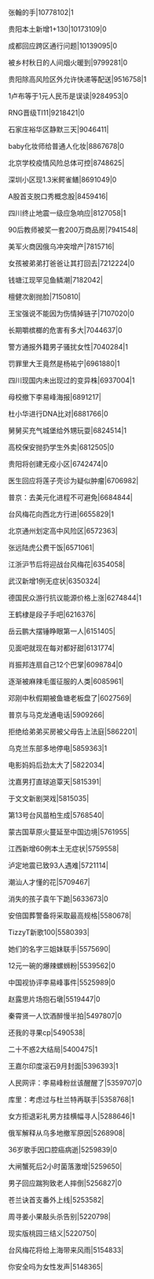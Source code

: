 张翰的手|10778102|1

贵阳本土新增1+130|10173109|0

成都回应跨区通行问题|10139095|0

被乡村秋日的人间烟火暖到|9799281|0

贵阳除高风险区外允许快递等配送|9516758|1

1卢布等于1元人民币是误读|9284953|0

RNG晋级TI11|9218421|0

石家庄裕华区静默三天|9046411|

baby化妆师给普通人化妆|8867678|0

北京学校疫情风险总体可控|8748625|

深圳小区现1.3米鳄雀鳝|8691049|0

A股首支脱口秀概念股|8459416|

四川终止地震一级应急响应|8127058|1

90后教师被奖一套200万商品房|7941548|

美军火商因俄乌冲突增产|7815716|

女孩被弟弟打爸爸让其打回去|7212224|0

钱塘江现罕见鱼鳞潮|7182042|

檀健次剧抛脸|7150810|

王宝强说不能因为伤情掉链子|7107020|0

长期嚼槟榔的危害有多大|7044637|0

警方通报外籍男子骚扰女性|7040284|1

罚罪里大王竟然是杨祐宁|6961880|1

四川现国内未出现过的变异株|6937004|1

母校撤下李易峰海报|6891217|

杜小华进行DNA比对|6881766|0

舅舅买充气城堡给外甥玩耍|6824514|1

高校保安抛扔学生外卖|6812505|0

贵阳将创建无疫小区|6742474|0

医生回应将莲子壳诊为疑似肿瘤|6706982|

普京：去美元化进程不可避免|6684844|

台风梅花向西北方行进|6655829|1

北京通州划定高中风险区|6572363|

张远陆虎公费干饭|6571061|

江浙沪节后将迎战台风梅花|6354058|

武汉新增1例无症状|6350324|

德国民众游行抗议能源价格上涨|6274844|1

王鹤棣是段子手吧|6216376|

岳云鹏大摆锤睁眼第一人|6151405|

见面吧就现在每对都好甜|6131774|

肖振邦连扇自己12个巴掌|6098784|0

逐渐被麻辣毛蛋征服的人类|6085961|

邓刚中秋假期被鱼塘老板盘了|6027569|

普京与马克龙通电话|5909266|

拒绝给弟弟买房被父母告上法庭|5862201|

乌克兰东部多地停电|5859363|1

电影妈妈后劲太大了|5822034|

沈嘉男打直球追覃天|5815391|

于文文新剧哭戏|5815035|

第13号台风苗柏生成|5768540|

蒙古国草原火蔓延至中国边境|5761955|

江西新增60例本土无症状|5759558|

泸定地震已致93人遇难|5721114|

潮汕人才懂的花|5709467|

消失的孩子袁午下跪|5633673|0

安倍国葬警备将采取最高规格|5580678|

TizzyT新歌100|5580393|

她们的名字三姐妹联手|5575690|

12元一碗的爆辣螺蛳粉|5539562|0

中国视协评李易峰事件|5525989|0

赵露思片场抱石墩|5519447|0

秦霄贤一人饮酒醉慢半拍|5497807|0

还我的寻果cp|5490538|

二十不惑2大结局|5400475|1

王嘉尔印度滚石9月封面|5396393|1

人民网评：李易峰粉丝该醒醒了|5359707|0

库里：考虑过与杜兰特再联手|5358768|1

女方拒退彩礼男方挂横幅寻人|5288646|1

俄军解释从乌多地撤军原因|5268908|

36岁歌手因口腔癌病逝|5259839|0

大闸蟹死后2小时菌落激增|5259650|

男子回应踹狗致老人摔倒|5256827|0

苍兰诀首支番外上线|5253582|

周寻姜小果敲头杀告别|5220798|

现实版桃园三结义|5220750|

台风梅花将给上海带来风雨|5154833|

你安全吗为女性发声|5148365|

